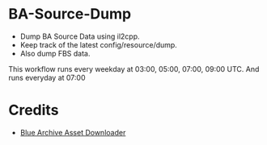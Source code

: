 # BA-Source-Dump

- Dump BA Source Data using il2cpp.
- Keep track of the latest config/resource/dump.
- Also dump FBS data.

This workflow runs every weekday at 03:00, 05:00, 07:00, 09:00 UTC.
And runs everyday at 07:00

# Credits
- [Blue Archive Asset Downloader](https://github.com/Deathemonic/BA-AD)